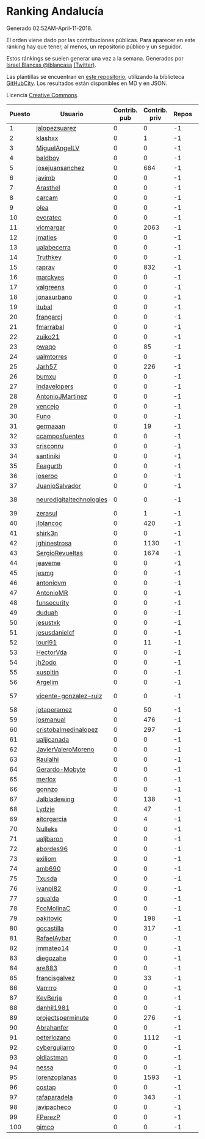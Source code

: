 # Ranking Andalucía

Generado 02:52AM-April-11-2018.

El orden viene dado por las contribuciones públicas. Para aparecer en este ránking hay que tener, al menos, un repositorio público y un seguidor.

Estos ránkings se suelen generar una vez a la semana. Generados por [Israel Blancas @iblancasa](https://github.com/iblancasa/) [(Twitter)](https://twitter.com/iblancasa).

Las plantillas se encuentran en [este repositorio](https://github.com/iblancasa/GH-Spanish-Ranking), utilizando la biblioteca [GitHubCity](https://github.com/iblancasa/GitHubCity). Los resultados están disponibles en MD y en JSON.

Licencia [Creative Commons](https://creativecommons.org/licenses/by/4.0/).

| Puesto   |  Usuario  | Contrib. pub | Contrib. priv |Repos| Followers | Desde |  Avatar  |
|----------|-----------|--------------|---------------|-----|-----------|-------|----------|
|1|[jalopezsuarez](https://github.com/jalopezsuarez)|0|0|-1|-1||![jalopezsuarez]()|
|2|[klashxx](https://github.com/klashxx)|0|1|-1|-1||![klashxx]()|
|3|[MiguelAngelLV](https://github.com/MiguelAngelLV)|0|0|-1|-1||![MiguelAngelLV]()|
|4|[baldboy](https://github.com/baldboy)|0|0|-1|-1||![baldboy]()|
|5|[josejuansanchez](https://github.com/josejuansanchez)|0|684|-1|-1||![josejuansanchez]()|
|6|[javimb](https://github.com/javimb)|0|0|-1|-1||![javimb]()|
|7|[Arasthel](https://github.com/Arasthel)|0|0|-1|-1||![Arasthel]()|
|8|[carcam](https://github.com/carcam)|0|0|-1|-1||![carcam]()|
|9|[olea](https://github.com/olea)|0|0|-1|-1||![olea]()|
|10|[evoratec](https://github.com/evoratec)|0|0|-1|-1||![evoratec]()|
|11|[vicmargar](https://github.com/vicmargar)|0|2063|-1|-1||![vicmargar]()|
|12|[jmaties](https://github.com/jmaties)|0|0|-1|-1||![jmaties]()|
|13|[ualabecerra](https://github.com/ualabecerra)|0|0|-1|-1||![ualabecerra]()|
|14|[Truthkey](https://github.com/Truthkey)|0|0|-1|-1||![Truthkey]()|
|15|[raprav](https://github.com/raprav)|0|832|-1|-1||![raprav]()|
|16|[marckyes](https://github.com/marckyes)|0|0|-1|-1||![marckyes]()|
|17|[valgreens](https://github.com/valgreens)|0|0|-1|-1||![valgreens]()|
|18|[jonasurbano](https://github.com/jonasurbano)|0|0|-1|-1||![jonasurbano]()|
|19|[itubal](https://github.com/itubal)|0|0|-1|-1||![itubal]()|
|20|[frangarcj](https://github.com/frangarcj)|0|0|-1|-1||![frangarcj]()|
|21|[fmarrabal](https://github.com/fmarrabal)|0|0|-1|-1||![fmarrabal]()|
|22|[zuiko21](https://github.com/zuiko21)|0|0|-1|-1||![zuiko21]()|
|23|[pwaqo](https://github.com/pwaqo)|0|85|-1|-1||![pwaqo]()|
|24|[ualmtorres](https://github.com/ualmtorres)|0|0|-1|-1||![ualmtorres]()|
|25|[Jarh57](https://github.com/Jarh57)|0|226|-1|-1||![Jarh57]()|
|26|[bumxu](https://github.com/bumxu)|0|0|-1|-1||![bumxu]()|
|27|[Indavelopers](https://github.com/Indavelopers)|0|0|-1|-1||![Indavelopers]()|
|28|[AntonioJMartinez](https://github.com/AntonioJMartinez)|0|0|-1|-1||![AntonioJMartinez]()|
|29|[vencejo](https://github.com/vencejo)|0|0|-1|-1||![vencejo]()|
|30|[Funo](https://github.com/Funo)|0|0|-1|-1||![Funo]()|
|31|[germaaan](https://github.com/germaaan)|0|19|-1|-1||![germaaan]()|
|32|[ccamposfuentes](https://github.com/ccamposfuentes)|0|0|-1|-1||![ccamposfuentes]()|
|33|[crisconru](https://github.com/crisconru)|0|0|-1|-1||![crisconru]()|
|34|[santiniki](https://github.com/santiniki)|0|0|-1|-1||![santiniki]()|
|35|[Feagurth](https://github.com/Feagurth)|0|0|-1|-1||![Feagurth]()|
|36|[joseroo](https://github.com/joseroo)|0|0|-1|-1||![joseroo]()|
|37|[JuanjoSalvador](https://github.com/JuanjoSalvador)|0|0|-1|-1||![JuanjoSalvador]()|
|38|[neurodigitaltechnologies](https://github.com/neurodigitaltechnologies)|0|0|-1|-1||![neurodigitaltechnologies]()|
|39|[zerasul](https://github.com/zerasul)|0|1|-1|-1||![zerasul]()|
|40|[jlblancoc](https://github.com/jlblancoc)|0|420|-1|-1||![jlblancoc]()|
|41|[shirk3n](https://github.com/shirk3n)|0|0|-1|-1||![shirk3n]()|
|42|[jghinestrosa](https://github.com/jghinestrosa)|0|1130|-1|-1||![jghinestrosa]()|
|43|[SergioRevueltas](https://github.com/SergioRevueltas)|0|1674|-1|-1||![SergioRevueltas]()|
|44|[jeaveme](https://github.com/jeaveme)|0|0|-1|-1||![jeaveme]()|
|45|[jesmg](https://github.com/jesmg)|0|0|-1|-1||![jesmg]()|
|46|[antoniovm](https://github.com/antoniovm)|0|0|-1|-1||![antoniovm]()|
|47|[AntonioMR](https://github.com/AntonioMR)|0|0|-1|-1||![AntonioMR]()|
|48|[funsecurity](https://github.com/funsecurity)|0|0|-1|-1||![funsecurity]()|
|49|[duduah](https://github.com/duduah)|0|0|-1|-1||![duduah]()|
|50|[jesustxk](https://github.com/jesustxk)|0|0|-1|-1||![jesustxk]()|
|51|[jesusdanielcf](https://github.com/jesusdanielcf)|0|0|-1|-1||![jesusdanielcf]()|
|52|[louri91](https://github.com/louri91)|0|11|-1|-1||![louri91]()|
|53|[HectorVda](https://github.com/HectorVda)|0|0|-1|-1||![HectorVda]()|
|54|[jh2odo](https://github.com/jh2odo)|0|0|-1|-1||![jh2odo]()|
|55|[xuspitin](https://github.com/xuspitin)|0|0|-1|-1||![xuspitin]()|
|56|[Argelim](https://github.com/Argelim)|0|0|-1|-1||![Argelim]()|
|57|[vicente-gonzalez-ruiz](https://github.com/vicente-gonzalez-ruiz)|0|0|-1|-1||![vicente-gonzalez-ruiz]()|
|58|[jotaperamez](https://github.com/jotaperamez)|0|50|-1|-1||![jotaperamez]()|
|59|[josmanual](https://github.com/josmanual)|0|476|-1|-1||![josmanual]()|
|60|[cristobalmedinalopez](https://github.com/cristobalmedinalopez)|0|297|-1|-1||![cristobalmedinalopez]()|
|61|[ualjjcanada](https://github.com/ualjjcanada)|0|0|-1|-1||![ualjjcanada]()|
|62|[JavierValeroMoreno](https://github.com/JavierValeroMoreno)|0|0|-1|-1||![JavierValeroMoreno]()|
|63|[Raulalhi](https://github.com/Raulalhi)|0|0|-1|-1||![Raulalhi]()|
|64|[Gerardo-Mobyte](https://github.com/Gerardo-Mobyte)|0|0|-1|-1||![Gerardo-Mobyte]()|
|65|[merlox](https://github.com/merlox)|0|0|-1|-1||![merlox]()|
|66|[gonnzo](https://github.com/gonnzo)|0|0|-1|-1||![gonnzo]()|
|67|[Jalbladewing](https://github.com/Jalbladewing)|0|138|-1|-1||![Jalbladewing]()|
|68|[Lydzje](https://github.com/Lydzje)|0|47|-1|-1||![Lydzje]()|
|69|[aitorgarcia](https://github.com/aitorgarcia)|0|4|-1|-1||![aitorgarcia]()|
|70|[Nulleks](https://github.com/Nulleks)|0|0|-1|-1||![Nulleks]()|
|71|[ualjbaron](https://github.com/ualjbaron)|0|0|-1|-1||![ualjbaron]()|
|72|[abordes96](https://github.com/abordes96)|0|0|-1|-1||![abordes96]()|
|73|[exiliom](https://github.com/exiliom)|0|0|-1|-1||![exiliom]()|
|74|[amb690](https://github.com/amb690)|0|0|-1|-1||![amb690]()|
|75|[Txusda](https://github.com/Txusda)|0|0|-1|-1||![Txusda]()|
|76|[ivanpl82](https://github.com/ivanpl82)|0|0|-1|-1||![ivanpl82]()|
|77|[sgualda](https://github.com/sgualda)|0|0|-1|-1||![sgualda]()|
|78|[FcoMolinaC](https://github.com/FcoMolinaC)|0|0|-1|-1||![FcoMolinaC]()|
|79|[pakitovic](https://github.com/pakitovic)|0|198|-1|-1||![pakitovic]()|
|80|[gocastilla](https://github.com/gocastilla)|0|317|-1|-1||![gocastilla]()|
|81|[RafaelAybar](https://github.com/RafaelAybar)|0|0|-1|-1||![RafaelAybar]()|
|82|[jmmateo14](https://github.com/jmmateo14)|0|0|-1|-1||![jmmateo14]()|
|83|[diegozahe](https://github.com/diegozahe)|0|0|-1|-1||![diegozahe]()|
|84|[are883](https://github.com/are883)|0|0|-1|-1||![are883]()|
|85|[francisgalvez](https://github.com/francisgalvez)|0|33|-1|-1||![francisgalvez]()|
|86|[Varrrro](https://github.com/Varrrro)|0|0|-1|-1||![Varrrro]()|
|87|[KevBerja](https://github.com/KevBerja)|0|0|-1|-1||![KevBerja]()|
|88|[danhil1981](https://github.com/danhil1981)|0|0|-1|-1||![danhil1981]()|
|89|[projectsperminute](https://github.com/projectsperminute)|0|276|-1|-1||![projectsperminute]()|
|90|[Abrahanfer](https://github.com/Abrahanfer)|0|0|-1|-1||![Abrahanfer]()|
|91|[peterlozano](https://github.com/peterlozano)|0|1112|-1|-1||![peterlozano]()|
|92|[cyberguijarro](https://github.com/cyberguijarro)|0|0|-1|-1||![cyberguijarro]()|
|93|[oldlastman](https://github.com/oldlastman)|0|0|-1|-1||![oldlastman]()|
|94|[nessa](https://github.com/nessa)|0|0|-1|-1||![nessa]()|
|95|[lorenzoplanas](https://github.com/lorenzoplanas)|0|1593|-1|-1||![lorenzoplanas]()|
|96|[costap](https://github.com/costap)|0|0|-1|-1||![costap]()|
|97|[rafaparadela](https://github.com/rafaparadela)|0|343|-1|-1||![rafaparadela]()|
|98|[javipacheco](https://github.com/javipacheco)|0|0|-1|-1||![javipacheco]()|
|99|[FPerezP](https://github.com/FPerezP)|0|0|-1|-1||![FPerezP]()|
|100|[gimco](https://github.com/gimco)|0|0|-1|-1||![gimco]()|
